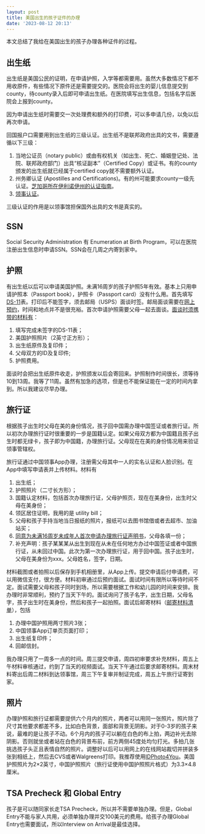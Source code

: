 ```yaml
---
layout: post
title: 美国出生的孩子证件的办理
date: '2023-08-12 20:13'
---
```


本文总结了我给在美国出生的孩子办理各种证件的过程。

## 出生纸

出生纸是美国公民的证明，在申请护照，入学等都需要用。虽然大多数情况下都不用收原件，有些情况下原件还是需要提交的。医院会将出生的婴儿信息提交到county，待county录入后即可申请出生纸。在医院填写出生信息，包括名字后医院会上报到county。

因为申请出生纸时需要交一次处理费和额外的打印费，可以多申请几份，以免以后再次申请。

回国报户口需要用到出生纸的三级认证。出生纸不是联邦政府出具的文书，需要遵循以下三级：

1. 当地公证员（notary public）或由有权机关（如出生、死亡、婚姻登记处、法院、联邦政府部门）出具“核证副本”（Certified Copy）或证书。有的county颁发的出生纸就已经属于certified copy就不需要额外认证。
2. 州务卿认证 (Apostilles and Certifications)。有的州可能要求county一级先认证。[芝加哥所在伊利诺伊州的认证指南](https://www.ilsos.gov/departments/index/apostilles.html)。
3. [领事认证](http://chicago.china-consulate.gov.cn/qzhz/gz/202107/t20210709_9017816.htm)。

三级认证的作用是以领事馆担保国外出具的文书是真实的。

## SSN

Social Security Administration 有 Enumeration at Birth Program，可以在医院注册出生信息时申请SSN。SSN会在几周之内寄到家中。

## 护照

有出生纸以后可以申请美国护照。未满16周岁的孩子护照5年有效。基本上只用申请护照本（Passport book），护照卡（Passport card）没有什么用。首先填写[DS-11](https://pptform.state.gov/?Submit2=Complete+Online+%26+Print)表。打印后不能签字，须去邮局（USPS）面谈时签。邮局面谈需要在[网上预约](https://tools.usps.com/rcas.htm)，时间和地点并不是很充裕。首次申请护照需要父母一起去面谈。[面谈时须携带的材料有](https://travel.state.gov/content/travel/en/passports/need-passport/apply-in-person.html)：

1. 填写完成未签字的DS-11表；
2. 美国护照照片（2英寸正方形）；
3. 出生纸原件及复印件；
4. 父母双方的ID及复印件;
5. 护照费用。

面谈时会把出生纸原件收走，护照颁发以后会寄回来。护照制作时间很长，须等待10到13周。我等了11周。虽然有加急的选项，但是也不能保证能在一定的时间内拿到。所以我建议尽早办理。

## 旅行证

根据孩子出生时父母在美的身份情况，孩子回中国需办理中国签证或者旅行证。所以初次办理旅行证时很重要的一步是国籍认定。如果父母双方都为中国籍且孩子出生时都无绿卡，孩子即为中国籍，办理旅行证。父母现在在美的身份情况用来验证领事管辖权。

旅行证通过中国领事App办理，注册需父母其中一人的实名认证和人脸识别。在App中填写申请表并上传材料。材料有

1. 出生纸；
2. 护照照片（二寸长方形）；
3. 国籍认定材料，包括首次办理旅行证，父母护照页，现在在美身份，出生时父母在美身份；
4. 领区居住证明，我用的是 utility bill；
5. 父母和孩子手持当地当日报纸的照片，报纸可以去图书馆借或者去超市、加油站买；
6. [同意为未满16周岁未成年人首次申请办理旅行证声明书](http://chicago.china-consulate.gov.cn/chn/qzhz/bgxz/hzlxzbg/202108/P020210911827013579566.pdf)，父母各填一份；
7. 补充声明：孩子某某某从出生到现在从未在任何地方办过中国签证或者中国旅行证，从未回过中国。此次为第一次办理旅行证，用于回中国。孩子出生时，父母在美身份为xxx。父母姓名，签字，日期。

材料截图或者拍照以后保存到手机相册里，从App上传。提交申请后付申请费，可以用微信支付，很方便。材料初审通过后预约面试。面试时间有限所以等待时间不定。面试需要父母和孩子同时到场，所以需要根据工作和幼儿园的时间来安排。我办理时非常顺利，预约了当天下午的。面试询问了孩子名字，出生日期，父母名字，孩子出生时在美身份，然后和孩子一起拍照。面试后邮寄材料（[邮寄材料清单](http://chicago.china-consulate.gov.cn/qzhz/hz/sxcl/202212/t20221223_10994099.htm)），包括

1. 办理中国护照用两寸照片3张；
2. 中国领事App订单页页面打印；
3. 出生纸复印件；
4. 回邮信封。

我办理只用了一周多一点的时间。周三提交申请，周四初审要求补充材料，周五上午材料审核通过，约到了当天的视频面试。当天下午通过后要求邮寄材料。周末材料寄出后周二材料到达领事馆，周三下午复审并制证完成，周五上午旅行证寄到家。

## 照片

办理护照和旅行证都需要提供六个月内的照片，两者可以用同一张照片。照片除了尺寸其他要求都差不多，比如白色背景，面部和背景无阴影。对于0-3岁的孩子来说，最难的是让孩子不动。6个月内的孩子可以躺在白色的布上拍，两边补光去除阴影。否则就坐或者站在白色的背景布前，前方两侧45度处均匀打光。多拍几张挑选孩子头正且表情自然的照片。调整好以后可以用网上的在线网站裁切并拼装多张到相纸上，然后去CVS或者Walgreens打印。我推荐使用[IDPhoto4You](https://www.idphoto4you.com/)。美国护照照片为2×2英寸，中国护照照片（旅行证使用中国护照照片格式）为3.3×4.8厘米。

## TSA Precheck 和 Global Entry

孩子是可以随同家长走TSA Precheck，所以并不需要单独办理。但是，Global Entry不能与家人共用，必须单独办理并交100美元的费用。给孩子办理Global Entry也需要面试，所以Interview on Arrival是最佳选择。
